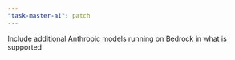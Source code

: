 ```yaml
---
"task-master-ai": patch
---
```


Include additional Anthropic models running on Bedrock in what is supported
